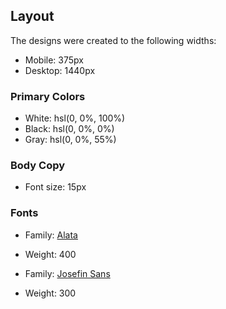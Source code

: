 ## Layout

The designs were created to the following widths:

- Mobile: 375px
- Desktop: 1440px

### Primary Colors

- White: hsl(0, 0%, 100%)
- Black: hsl(0, 0%, 0%)
- Gray: hsl(0, 0%, 55%)

### Body Copy

- Font size: 15px

### Fonts

- Family: [Alata](https://fonts.google.com/specimen/Alata)
- Weight: 400

- Family: [Josefin Sans](https://fonts.google.com/specimen/Josefin+Sans)
- Weight: 300
